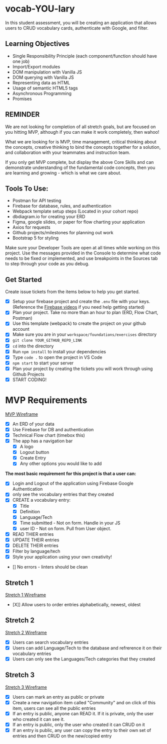 # vocab-YOU-lary

In this student assessment, you will be creating an application that allows users to CRUD vocabulary cards, authenticate with Google, and filter.

## Learning Objectives
- Single Responsibility Principle (each component/function should have one job)
- Import/Export modules
- DOM manipulation with Vanilla JS
- DOM querying with Vanilla JS
- Representing data as HTML
- Usage of semantic HTML5 tags
- Asynchronous Programming
- Promises 

## REMINDER
We are not looking for completion of all stretch goals, but are focused on you hitting MVP, although if you can make it work completely, then wahoo!

What we are looking for is MVP, time management, critical thinking about the concepts, creative thinking to bind the concepts together for a solution, and collaboration with your teammates and instruction team.

If you only get MVP complete, but display the above Core Skills and can demonstrate understanding of the fundamental code concepts, then you are learning and growing - which is what we care about.

## Tools To Use:
- Postman for API testing
- Firebase for database, rules, and authentication
- Webpack template setup steps (Located in your cohort repo)
- dbdiagram.io for creating your ERD
- Figma, google slides, or paper for flow charting your application
- Axios for requests
- Github projects/milestones for planning out work
- Bootstrap 5 for styling

Make sure your Developer Tools are open at all times while working on this project. Use the messages provided in the Console to determine what code needs to be fixed or implemented, and use breakpoints in the Sources tab to step through your code as you debug.

## Get Started
Create issue tickets from the items below to help you get started. 
- [X] Setup your firebase project and create the `.env` file with your keys. (Reference the [Firebase videos](https://vimeo.com/showcase/codetracker-firebase) if you need help getting started)
- [X] Plan your project. Take no more than an hour to plan (ERD, Flow Chart, Postman)
- [X] Use this template (webpack) to create the project on your github account
- [X] Make sure you are in your `workspace/foundations/exercises` directory
- [X] `git clone YOUR_GITHUB_REPO_LINK`
- [X] `cd` into the directory
- [X] Run `npm install` to install your dependencies
- [X] Type `code .` to open the project in VS Code
- [X] `npm start` to start your server
- [X] Plan your project by creating the tickets you will work through using Github Projects
- [X] START CODING!

# MVP Requirements
[MVP Wireframe](https://www.figma.com/file/IW4jF3GnzCFLYbEXlgFNIZ/MVP)
- [X] An ERD of your data
- [X] Use Firebase for DB and authentication
- [X] Technical Flow chart (timebox this)
- [X] The app has a navigation bar
  - [X] A logo
  - [X] Logout button
  - [X] Create Entry
  - [X] Any other options you would like to add

**The most basic requirement for this project is that a user can:**
- [X] Login and Logout of the application using Firebase Google Authentication
- [X] only see the vocabulary entries that they created
- [X] CREATE a vocabulary entry:
  - [X] Title
  - [X] Definition
  - [X] Language/Tech
  - [X] Time submitted - Not on form. Handle in your JS
  - [X] user ID - Not on form. Pull from User object.
- [X] READ THIER entries
- [X] UPDATE THEIR entries
- [X] DELETE THEIR entries
- [X] Filter by language/tech
- [X] Style your application using your own creativity!
- [] No errors - linters should be clean

## Stretch 1
[Stretch 1 Wireframe](https://www.figma.com/file/yZE38QzpoUWELA22gGZJve/Stretch-1)
- [X]] Allow users to order entries alphabetically, newest, oldest

## Stretch 2
[Stretch 2 Wireframe](https://www.figma.com/file/UC3Gi8HFRkZY8OIMOAUgL4/Stretch-2)
- [X] Users can search vocabulary entries
- [X] Users can add Language/Tech to the database and refrerence it on their vocabulary entries
- [X] Users can only see the Languages/Tech categories that they created

## Stretch 3
[Stretch 3 Wireframe](https://www.figma.com/file/KgbkfaoRd5F8Q4qZ3G2Bg2/Stretch-3)
- [X] Users can mark an entry as public or private
- [X] Create a new navigation item called "Community" and on click of this item, users can see all the public entries
- [X] If an entry is public, anyone can READ it. If it is private, only the user who created it can see it.
- [X] If an entry is public, only the user who created it can CRUD on it
- [X] If an entry is public, any user can copy the entry to their own set of entries and then CRUD on the new/copied entry
